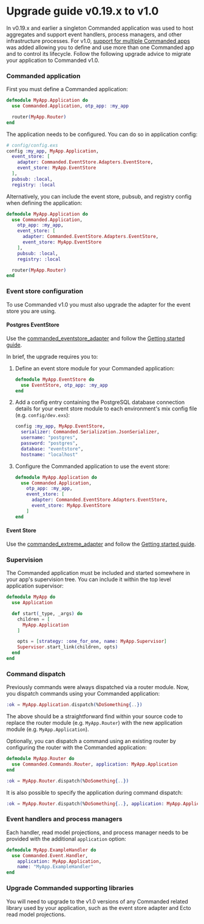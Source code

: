 # Upgrade guide v0.19.x to v1.0

In v0.19.x and earlier a singleton Commanded application was used to host aggregates and support event handlers, process managers, and other infrastructure processes. For v1.0, [support for multiple Commanded apps](https://github.com/commanded/commanded/pull/298) was added allowing you to define and use more than one Commanded app and to control its lifecycle. Follow the following upgrade advice to migrate your application to Commanded v1.0.

### Commanded application

First you must define a Commanded application:

```elixir
defmodule MyApp.Application do
  use Commanded.Application, otp_app: :my_app

  router(MyApp.Router)
end
```

The application needs to be configured. You can do so in application config:

```elixir
# config/config.exs
config :my_app, MyApp.Application,
  event_store: [
    adapter: Commanded.EventStore.Adapters.EventStore,
    event_store: MyApp.EventStore
  ],
  pubsub: :local,
  registry: :local
```

Alternatively, you can include the event store, pubsub, and registry config when defining the application:

```elixir
defmodule MyApp.Application do
  use Commanded.Application,
    otp_app: :my_app,
    event_store: [
      adapter: Commanded.EventStore.Adapters.EventStore,
      event_store: MyApp.EventStore
    ],
    pubsub: :local,
    registry: :local

  router(MyApp.Router)
end
```

### Event store configuration

To use Commanded v1.0 you must also upgrade the adapter for the event store you are using.

#### Postgres EventStore

Use the [commanded_eventstore_adapter](https://hex.pm/packages/commanded_eventstore_adapter/1.0.0) and follow the [Getting started guide](https://hexdocs.pm/commanded_eventstore_adapter/1.0.0/getting-started.html).

In brief, the upgrade requires you to:

1. Define an event store module for your Commanded application:

    ```elixir
    defmodule MyApp.EventStore do
      use EventStore, otp_app: :my_app
    end
    ```

2. Add a config entry containing the PostgreSQL database connection details for your event store module to each environment's mix config file (e.g. `config/dev.exs`):

    ```elixir
    config :my_app, MyApp.EventStore,
      serializer: Commanded.Serialization.JsonSerializer,
      username: "postgres",
      password: "postgres",
      database: "eventstore",
      hostname: "localhost"
    ```

3. Configure the Commanded application to use the event store:

    ```elixir
    defmodule MyApp.Application do
      use Commanded.Application,
        otp_app: :my_app,
        event_store: [
          adapter: Commanded.EventStore.Adapters.EventStore,
          event_store: MyApp.EventStore
        ]
    end
    ```

#### Event Store

Use the [commanded_extreme_adapter](https://hex.pm/packages/commanded_extreme_adapter/1.0.0) and follow the [Getting started guide](https://hexdocs.pm/commanded_extreme_adapter/1.0.0/getting-started.html).

### Supervision

The Commanded application must be included and started somewhere in your app's supervision tree. You can include it within the top level application supervisor:

```elixir
defmodule MyApp do
  use Application

  def start(_type, _args) do
    children = [
      MyApp.Application
    ]

    opts = [strategy: :one_for_one, name: MyApp.Supervisor]
    Supervisor.start_link(children, opts)
  end  
end
```

### Command dispatch

Previously commands were always dispatched via a router module. Now, you dispatch commands using your Commanded application:

```elixir
:ok = MyApp.Application.dispatch(%DoSomething{..})
```

The above should be a straightforward find within your source code to replace the router module (e.g. `MyApp.Router`) with the new application module (e.g. `MyApp.Application`).

Optionally, you can dispatch a command using an existing router by configuring the router with the Commanded application:

```elixir
defmodule MyApp.Router do
  use Commanded.Commands.Router, application: MyApp.Application
end

:ok = MyApp.Router.dispatch(%DoSomething{..})
```

It is also possible to specify the application during command dispatch:

```elixir
:ok = MyApp.Router.dispatch(%DoSomething{..}, application: MyApp.Application)
```

### Event handlers and process managers

Each handler, read model projections, and process manager needs to be provided with the additional `application` option:

```elixir
defmodule MyApp.ExampleHandler do
  use Commanded.Event.Handler,
    application: MyApp.Application,
    name: "MyApp.ExampleHandler"
end
```

### Upgrade Commanded supporting libraries

You will need to upgrade to the v1.0 versions of any Commanded related library used by your application, such as the event store adapter and Ecto read model projections.
